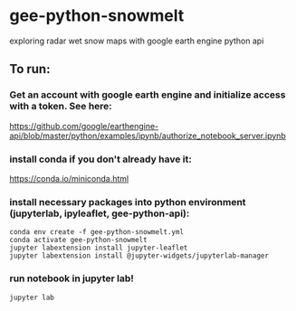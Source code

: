 # gee-python-snowmelt
exploring radar wet snow maps with google earth engine python api


## To run:

### Get an account with google earth engine and initialize access with a token. See here:
https://github.com/google/earthengine-api/blob/master/python/examples/ipynb/authorize_notebook_server.ipynb

### install conda if you don't already have it:
https://conda.io/miniconda.html

### install necessary packages into python environment (jupyterlab, ipyleaflet, gee-python-api):
```
conda env create -f gee-python-snowmelt.yml
conda activate gee-python-snowmelt
jupyter labextension install jupyter-leaflet
jupyter labextension install @jupyter-widgets/jupyterlab-manager
```

### run notebook in jupyter lab!
```
jupyter lab
```
